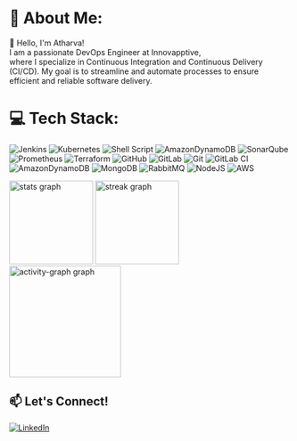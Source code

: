 # 💫 About Me:
👋 Hello, I'm Atharva!<br>I am a passionate DevOps Engineer at Innovapptive, <br>where I specialize in Continuous Integration and Continuous Delivery (CI/CD). My goal is to streamline and automate processes to ensure efficient and reliable software delivery.

# 💻 Tech Stack:
![Jenkins](https://img.shields.io/badge/jenkins-%232C5263.svg?style=for-the-badge&logo=jenkins&logoColor=white) ![Kubernetes](https://img.shields.io/badge/kubernetes-%23326ce5.svg?style=for-the-badge&logo=kubernetes&logoColor=white) ![Shell Script](https://img.shields.io/badge/shell_script-%23121011.svg?style=for-the-badge&logo=gnu-bash&logoColor=white) ![AmazonDynamoDB](https://img.shields.io/badge/Amazon%20DynamoDB-4053D6?style=for-the-badge&logo=Amazon%20DynamoDB&logoColor=white) ![SonarQube](https://img.shields.io/badge/SonarQube-black?style=for-the-badge&logo=sonarqube&logoColor=4E9BCD) ![Prometheus](https://img.shields.io/badge/Prometheus-E6522C?style=for-the-badge&logo=Prometheus&logoColor=white) ![Terraform](https://img.shields.io/badge/terraform-%235835CC.svg?style=for-the-badge&logo=terraform&logoColor=white) ![GitHub](https://img.shields.io/badge/github-%23121011.svg?style=for-the-badge&logo=github&logoColor=white) ![GitLab](https://img.shields.io/badge/gitlab-%23181717.svg?style=for-the-badge&logo=gitlab&logoColor=white) ![Git](https://img.shields.io/badge/git-%23F05033.svg?style=for-the-badge&logo=git&logoColor=white) ![GitLab CI](https://img.shields.io/badge/gitlab%20CI-%23181717.svg?style=for-the-badge&logo=gitlab&logoColor=white) ![AmazonDynamoDB](https://img.shields.io/badge/Amazon%20DynamoDB-4053D6?style=for-the-badge&logo=Amazon%20DynamoDB&logoColor=white) ![MongoDB](https://img.shields.io/badge/MongoDB-%234ea94b.svg?style=for-the-badge&logo=mongodb&logoColor=white) ![RabbitMQ](https://img.shields.io/badge/rabbitmq-FF6600?style=for-the-badge&logo=rabbitmq&logoColor=white) ![NodeJS](https://img.shields.io/badge/node.js-6DA55F?style=for-the-badge&logo=node.js&logoColor=white) ![AWS](https://img.shields.io/badge/AWS-%23FF9900.svg?style=for-the-badge&logo=amazon-aws&logoColor=white)


<div align="left">
  <img src="https://github-readme-stats.vercel.app/api?username=AtharvaNawathe&hide_title=false&hide_rank=false&show_icons=true&include_all_commits=true&count_private=true&disable_animations=false&theme=dracula&locale=en&hide_border=false&order=1" height="150" alt="stats graph"  />
  <img src="https://streak-stats.demolab.com?user=AtharvaNawathe&locale=en&mode=daily&theme=dracula&hide_border=false&border_radius=5&order=3" height="150" alt="streak graph"  />
</div>


<div align="left">
  <img src="https://github-readme-activity-graph.vercel.app/graph?username=AtharvaNawathe&radius=16&theme=vue&area=true&order=5" height="200" alt="activity-graph graph"  />
</div>

## 📫 Let's Connect!
[![LinkedIn](https://img.shields.io/badge/LinkedIn-%230077B5.svg?logo=linkedin&logoColor=white)](https://linkedin.com/in/atharvanawathe) 
###

<!-- Proudly created with GPRM ( https://gprm.itsvg.in ) -->
